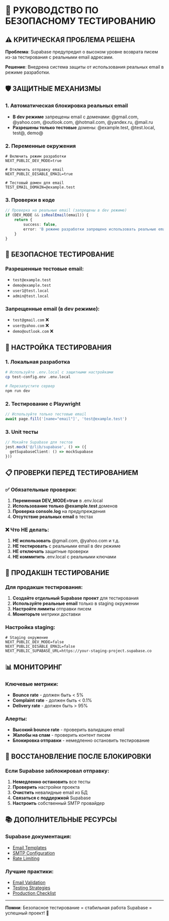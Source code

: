 # 🚨 РУКОВОДСТВО ПО БЕЗОПАСНОМУ ТЕСТИРОВАНИЮ

## ⚠️ КРИТИЧЕСКАЯ ПРОБЛЕМА РЕШЕНА

**Проблема**: Supabase предупредил о высоком уровне возврата писем из-за тестирования с реальными email адресами.

**Решение**: Внедрена система защиты от использования реальных email в режиме разработки.

## 🛡️ ЗАЩИТНЫЕ МЕХАНИЗМЫ

### 1. Автоматическая блокировка реальных email
- **В dev режиме** запрещены email с доменами: @gmail.com, @yahoo.com, @outlook.com, @hotmail.com, @yandex.ru, @mail.ru
- **Разрешены только тестовые** домены: @example.test, @test.local, test@, demo@

### 2. Переменные окружения
```env
# Включить режим разработки
NEXT_PUBLIC_DEV_MODE=true

# Отключить отправку email
NEXT_PUBLIC_DISABLE_EMAIL=true

# Тестовый домен для email
TEST_EMAIL_DOMAIN=@example.test
```

### 3. Проверки в коде
```typescript
// Проверка на реальные email (запрещены в dev режиме)
if (DEV_MODE && isRealEmail(email)) {
    return {
        success: false,
        error: 'В режиме разработки запрещено использовать реальные email адреса. Используйте @example.test'
    }
}
```

## 🧪 БЕЗОПАСНОЕ ТЕСТИРОВАНИЕ

### Разрешенные тестовые email:
- `test@example.test`
- `demo@example.test`
- `user1@test.local`
- `admin@test.local`

### Запрещенные email (в dev режиме):
- `test@gmail.com` ❌
- `user@yahoo.com` ❌
- `demo@outlook.com` ❌

## 🔧 НАСТРОЙКА ТЕСТИРОВАНИЯ

### 1. Локальная разработка
```bash
# Используйте .env.local с защитными настройками
cp test-config.env .env.local

# Перезапустите сервер
npm run dev
```

### 2. Тестирование с Playwright
```typescript
// Используйте только тестовые email
await page.fill('[name="email"]', 'test@example.test')
```

### 3. Unit тесты
```typescript
// Мокайте Supabase для тестов
jest.mock('@/lib/supabase', () => ({
  getSupabaseClient: () => mockSupabase
}))
```

## 📋 ПРОВЕРКИ ПЕРЕД ТЕСТИРОВАНИЕМ

### ✅ Обязательные проверки:
1. **Переменная DEV_MODE=true** в .env.local
2. **Использование только @example.test** доменов
3. **Проверка console.log** на предупреждения
4. **Отсутствие реальных email** в тестах

### ❌ Что НЕ делать:
1. **НЕ использовать** @gmail.com, @yahoo.com и т.д.
2. **НЕ тестировать** с реальными email в dev режиме
3. **НЕ отключать** защитные проверки
4. **НЕ коммитить** .env.local с реальными ключами

## 🚀 ПРОДАКШН ТЕСТИРОВАНИЕ

### Для продакшн тестирования:
1. **Создайте отдельный Supabase проект** для тестирования
2. **Используйте реальные email** только в staging окружении
3. **Настройте лимиты** отправки писем
4. **Мониторьте** метрики доставки

### Настройка staging:
```env
# Staging окружение
NEXT_PUBLIC_DEV_MODE=false
NEXT_PUBLIC_DISABLE_EMAIL=false
NEXT_PUBLIC_SUPABASE_URL=https://your-staging-project.supabase.co
```

## 📊 МОНИТОРИНГ

### Ключевые метрики:
- **Bounce rate** - должен быть < 5%
- **Complaint rate** - должен быть < 0.1%
- **Delivery rate** - должен быть > 95%

### Алерты:
- **Высокий bounce rate** - проверить валидацию email
- **Жалобы на спам** - проверить контент писем
- **Блокировка отправки** - немедленно остановить тестирование

## 🔄 ВОССТАНОВЛЕНИЕ ПОСЛЕ БЛОКИРОВКИ

### Если Supabase заблокировал отправку:
1. **Немедленно остановить** все тесты
2. **Проверить** настройки проекта
3. **Очистить** невалидные email из БД
4. **Связаться с поддержкой** Supabase
5. **Настроить** собственный SMTP провайдер

## 📚 ДОПОЛНИТЕЛЬНЫЕ РЕСУРСЫ

### Supabase документация:
- [Email Templates](https://supabase.com/docs/guides/auth/auth-email-templates)
- [SMTP Configuration](https://supabase.com/docs/guides/auth/auth-smtp)
- [Rate Limiting](https://supabase.com/docs/guides/auth/auth-rate-limits)

### Лучшие практики:
- [Email Validation](https://supabase.com/docs/guides/auth/auth-email-validation)
- [Testing Strategies](https://supabase.com/docs/guides/auth/auth-testing)
- [Production Checklist](https://supabase.com/docs/guides/auth/auth-production)

---

**Помни**: Безопасное тестирование = стабильная работа Supabase = успешный проект! 🚀

